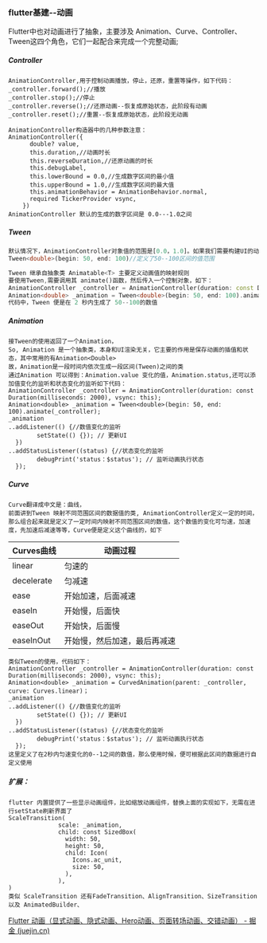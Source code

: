 ### flutter基建--动画

Flutter中也对动画进行了抽象，主要涉及 Animation、Curve、Controller、Tween这四个角色，它们一起配合来完成一个完整动画;

##### Controller

```
AnimationController,用于控制动画播放，停止，还原，重置等操作，如下代码：
_controller.forward();//播放
_controller.stop();//停止
_controller.reverse();//还原动画--恢复成原始状态，此阶段有动画
_controller.reset();//重置--恢复成原始状态，此阶段无动画

AnimationController构造器中的几种参数注意：
AnimationController({
      double? value,
      this.duration,//动画时长
      this.reverseDuration,//还原动画的时长
      this.debugLabel,
      this.lowerBound = 0.0,//生成数字区间的最小值
      this.upperBound = 1.0,//生成数字区间的最大值
      this.animationBehavior = AnimationBehavior.normal,
      required TickerProvider vsync,
    })
AnimationController 默认的生成的数字区间是 0.0---1.0之间
```

##### Tween

```dart
默认情况下，AnimationController对象值的范围是[0.0，1.0]。如果我们需要构建UI的动画值在不同的范围或不同的数据类型，则可以使用Tween来添加映射以生成不同的范围或数据类型的值。如下
Tween<double>(begin: 50, end: 100)//定义了50--100区间的值范围

Tween 继承自抽象类 Animatable<T> 主要定义动画值的映射规则
要使用Tween,需要调用其 animate()函数，然后传入一个控制对象，如下：
AnimationController _controller = AnimationController(duration: const Duration(milliseconds: 2000), vsync: this);  
Animation<double> _animation = Tween<double>(begin: 50, end: 100).animate(_controller)
代码中，Tween 便是在 2 秒内生成了 50--100的数值
```

##### Animation

```
接Tween的使用返回了一个Animation，
So, Animation 是一个抽象类，本身和UI渲染无关，它主要的作用是保存动画的插值和状态，其中常用的有Animation<Double>
故，Animation是一段时间内依次生成一段区间(Tween)之间的类
通过Animation 可以得到：Animation.value 变化的值，Animation.status,还可以添加值变化的监听和状态变化的监听如下代码：
AnimationController _controller = AnimationController(duration: const Duration(milliseconds: 2000), vsync: this);  
Animation<double> _animation = Tween<double>(begin: 50, end: 100).animate(_controller);
_animation
..addListener(() {//数值变化的监听
        setState(() {}); // 更新UI
  })
..addStatusListener((status) {//状态变化的监听
        debugPrint('status：$status'); // 监听动画执行状态
  });
```

##### Curve

```
Curve翻译成中文是：曲线，
前面讲到Tween 映射不同范围区间的数据值的类, AnimationController定义一定的时间，那么组合起来就是定义了一定时间内映射不同范围区间的数值，这个数值的变化可匀速，加速度，先加速后减速等等，Curve便是定义这个曲线的，如下
```

| Curves曲线 | 动画过程                     |
| ---------- | ---------------------------- |
| linear     | 匀速的                       |
| decelerate | 匀减速                       |
| ease       | 开始加速，后面减速           |
| easeIn     | 开始慢，后面快               |
| easeOut    | 开始快，后面慢               |
| easeInOut  | 开始慢，然后加速，最后再减速 |

```
类似Tween的使用，代码如下：
AnimationController _controller = AnimationController(duration: const Duration(milliseconds: 2000), vsync: this);  
Animation<double> _animation = CurvedAnimation(parent: _controller, curve: Curves.linear)；
_animation
..addListener(() {//数值变化的监听
        setState(() {}); // 更新UI
  })
..addStatusListener((status) {//状态变化的监听
        debugPrint('status：$status'); // 监听动画执行状态
  });
这里定义了在2秒内匀速变化的0--1之间的数值，那么使用时候，便可根据此区间的数据进行自定义使用
```

##### 扩展：

```
flutter 内置提供了一些显示动画组件，比如缩放动画组件，替换上面的实现如下，无需在进行setState刷新界面了
ScaleTransition(
              scale: _animation,
              child: const SizedBox(
                width: 50,
                height: 50,
                child: Icon(
                  Icons.ac_unit,
                  size: 50,
                ),
              ),
)
类似 ScaleTransition 还有FadeTransition、AlignTransition、SizeTransition 以及 AnimatedBuilder、
```



[Flutter 动画（显式动画、隐式动画、Hero动画、页面转场动画、交错动画） - 掘金 (juejin.cn)](https://juejin.cn/post/7335653891943858212?searchId=20240530142030B6CFC2C13B8D1E33081E#heading-2)
